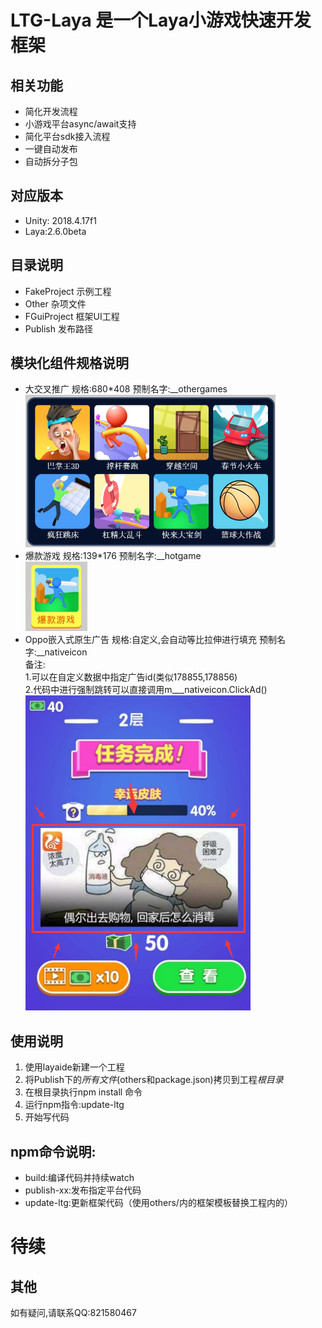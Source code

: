 # LTG-Laya 是一个Laya小游戏快速开发框架
## 相关功能
* 简化开发流程
* 小游戏平台async/await支持
* 简化平台sdk接入流程
* 一键自动发布
* 自动拆分子包
## 对应版本
* Unity: 2018.4.17f1 
* Laya:2.6.0beta 

## 目录说明
* FakeProject 示例工程
* Other 杂项文件
* FGuiProject 框架UI工程
* Publish 发布路径

## 模块化组件规格说明
* 大交叉推广 
	规格:680*408
	预制名字:__othergames  
	![大交叉推广](/Doc/img/img_othergames.png)
* 爆款游戏
	规格:139*176
	预制名字:__hotgame  
	![大交叉推广](/Doc/img/img_hotgame.png)
* Oppo嵌入式原生广告
	规格:自定义,会自动等比拉伸进行填充
	预制名字:__nativeicon  
	备注:  
		1.可以在自定义数据中指定广告id(类似178855,178856)  
		2.代码中进行强制跳转可以直接调用m___nativeicon.ClickAd()  
	![大交叉推广](/Doc/img/img_nativeicon.png)  
	

## 使用说明
1. 使用layaide新建一个工程
2. 将Publish下的*所有文件*(others和package.json)拷贝到工程*根目录*
3. 在根目录执行npm install 命令
4. 运行npm指令:update-ltg
5. 开始写代码

## npm命令说明:
* build:编译代码并持续watch
* publish-xx:发布指定平台代码
* update-ltg:更新框架代码（使用others/内的框架模板替换工程内的）

# 待续

## 其他
如有疑问,请联系QQ:821580467


